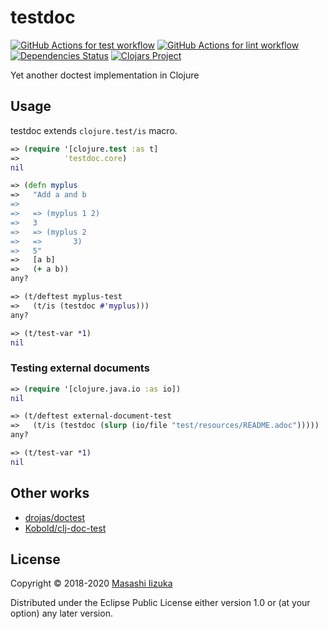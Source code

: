 # testdoc
[![GitHub Actions for test workflow](https://github.com/liquidz/testdoc/workflows/test/badge.svg)](https://github.com/liquidz/testdoc/actions?query=workflow%3Atest)
[![GitHub Actions for lint workflow](https://github.com/liquidz/testdoc/workflows/lint/badge.svg)](https://github.com/liquidz/testdoc/actions?query=workflow%3Alint)
[![Dependencies Status](https://versions.deps.co/liquidz/testdoc/status.svg)](https://versions.deps.co/liquidz/testdoc)
[![Clojars Project](https://img.shields.io/clojars/v/testdoc.svg)](https://clojars.org/testdoc)

Yet another doctest implementation in Clojure

## Usage

testdoc extends `clojure.test/is` macro.

```clojure
=> (require '[clojure.test :as t]
=>          'testdoc.core)
nil

=> (defn myplus
=>   "Add a and b
=>
=>   => (myplus 1 2)
=>   3
=>   => (myplus 2
=>   =>       3)
=>   5"
=>   [a b]
=>   (+ a b))
any?

=> (t/deftest myplus-test
=>   (t/is (testdoc #'myplus)))
any?

=> (t/test-var *1)
nil
```

### Testing external documents

```clojure
=> (require '[clojure.java.io :as io])
nil

=> (t/deftest external-document-test
=>   (t/is (testdoc (slurp (io/file "test/resources/README.adoc")))))
any?

=> (t/test-var *1)
nil
```

## Other works
* [drojas/doctest](https://github.com/drojas/doctest)
* [Kobold/clj-doc-test](https://github.com/Kobold/clj-doc-test/)

## License

Copyright © 2018-2020 [Masashi Iizuka](https://twitter.com/uochan)

Distributed under the Eclipse Public License either version 1.0 or (at
your option) any later version.
